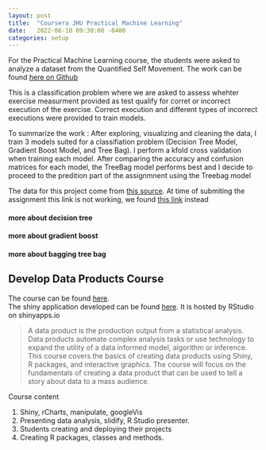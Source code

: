 ```yaml
---
layout: post
title:  "Coursera JHU Practical Machine Learning"
date:   2022-06-10 09:30:00 -0400
categories: setup
---
```


For the Practical Machine Learning course, the students were asked to analyze a dataset from the Quantified Self Movement. The work can be found [here on Github](https://bluebonobo.github.io/coursera_hopkins_practicalmachinelearning/)

This is a classification problem where we are asked to assess whehter exercise measurment provided as test qualify for corret or incorrect execution of the exercise. Correct execution and different types of incorrect executions were provided to train models. 

To summarize the work : After exploring, visualizing and cleaning the data, I train 3 models suited for a classifiation problem (Decision Tree Model, Gradient Boost Model, and Tree Bag). I perform a kfold cross validation when training each model. After comparing the accuracy and confusion matrices for each model, the TreeBag model performs best and I decide to proceed to the predition part of the assignmnent using the Treebag model

The data for this project come from [this source](http://groupware.les.inf.puc-rio.br/har). At time of submiting the assignment this link is not working, we found [this link](https://perceptualui.org/publications/velloso13_ah.pdf) instead

#### more about decision tree 


#### more about gradient boost


#### more about bagging tree bag


## Develop Data Products Course

The course can be found [here](https://www.coursera.org/learn/data-products).  
The shiny application developed can be found [here](https://bluebonobo.shinyapps.io/week4shinyapp/). It is hosted by RStudio on shinyapps.io

>A data product is the production output from a statistical analysis. Data products automate complex analysis tasks or use technology to expand the utility of a data informed model, algorithm or inference. This course covers the basics of creating data products using Shiny, R packages, and interactive graphics. The course will focus on the fundamentals of creating a data product that can be used to tell a story about data to a mass audience. 

Course content 

1. Shiny, rCharts, manipulate, googleVis 
2. Presenting data analysis, slidify, R Studio presenter. 
3. Students creating and deploying their projects 
4. Creating R packages, classes and methods.